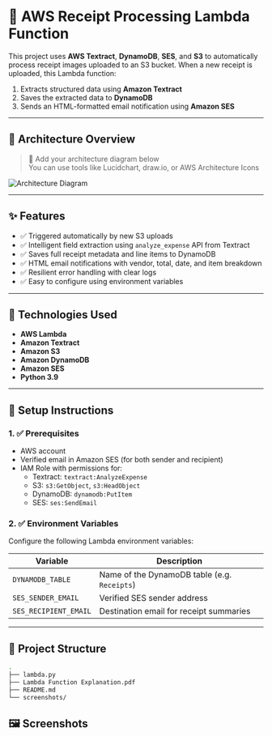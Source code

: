 # 🧾 AWS Receipt Processing Lambda Function

This project uses **AWS Textract**, **DynamoDB**, **SES**, and **S3** to automatically process receipt images uploaded to an S3 bucket. When a new receipt is uploaded, this Lambda function:

1. Extracts structured data using **Amazon Textract**
2. Saves the extracted data to **DynamoDB**
3. Sends an HTML-formatted email notification using **Amazon SES**

---

## 📐 Architecture Overview

> 📌 Add your architecture diagram below  
> You can use tools like Lucidchart, draw.io, or AWS Architecture Icons

![Architecture Diagram](screenshots/architecture-diagram.png)

---

## ✨ Features

- ✅ Triggered automatically by new S3 uploads
- ✅ Intelligent field extraction using `analyze_expense` API from Textract
- ✅ Saves full receipt metadata and line items to DynamoDB
- ✅ HTML email notifications with vendor, total, date, and item breakdown
- ✅ Resilient error handling with clear logs
- ✅ Easy to configure using environment variables

---

## 🧰 Technologies Used

- **AWS Lambda**
- **Amazon Textract**
- **Amazon S3**
- **Amazon DynamoDB**
- **Amazon SES**
- **Python 3.9**

---

## 🔧 Setup Instructions

### 1. ✅ Prerequisites

- AWS account
- Verified email in Amazon SES (for both sender and recipient)
- IAM Role with permissions for:
  - Textract: `textract:AnalyzeExpense`
  - S3: `s3:GetObject`, `s3:HeadObject`
  - DynamoDB: `dynamodb:PutItem`
  - SES: `ses:SendEmail`

### 2. ✅ Environment Variables

Configure the following Lambda environment variables:

| Variable             | Description                                |
|----------------------|--------------------------------------------|
| `DYNAMODB_TABLE`     | Name of the DynamoDB table (e.g. `Receipts`) |
| `SES_SENDER_EMAIL`   | Verified SES sender address                 |
| `SES_RECIPIENT_EMAIL`| Destination email for receipt summaries     |

---

## 📁 Project Structure

```bash
.
├── lambda.py
├── Lambda Function Explanation.pdf
├── README.md
└── screenshots/
```

## 🖼️ Screenshots

